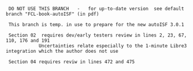      DO NOT USE THIS BRANCH   -   for up-to-date version  see default branch "FCL-book-autoISF" (in pdf)

     This branch is temp. in use to prepare for the new autoISF 3.0.1

     Section 02  requires dev/early testers review in lines 2, 23, 67, 110, 176 and 191
                Uncertainties relate especially to the 1-minute Libre3 integration which the author does not use

     Section 04 requires reviw in lines 472 and 475

 
